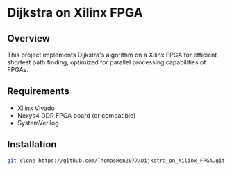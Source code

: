 # Dijkstra on Xilinx FPGA

## Overview

This project implements Dijkstra's algorithm on a Xilinx FPGA for efficient shortest path finding, optimized for parallel processing capabilities of FPGAs.

## Requirements

- Xilinx Vivado
- Nexys4 DDR FPGA board (or compatible)
- SystemVerilog

## Installation

```bash
git clone https://github.com/ThomasRen2077/Dijkstra_on_Xilinx_FPGA.git
```
